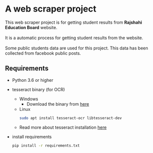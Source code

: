 # A web scraper project

This web scraper project is for getting student results from **Rajshahi Education Board** website.
<br>
<br>
It is a automatic process for getting student results from the website.
<br>
<br>
Some public students data are used for this project. This data has been collected from facebook public posts.

## Requirements

- Python 3.6 or higher
- tesseract binary (for OCR)
  - Windows
    - Download the binary from [here](https://tesseract-ocr.github.io/tessdoc/Downloads.html)
  - Linux
    ```bash
    sudo apt install tesseract-ocr libtesseract-dev
    ```
  - Read more about tesseract installation [here](https://tesseract-ocr.github.io/tessdoc/Installation.html)

- install requirements
  ```bash
  pip install -r requirements.txt
  ```

